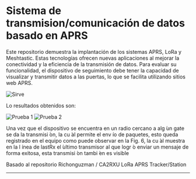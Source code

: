 # Sistema de transmision/comunicación de datos basado en APRS

Este repositorio demuestra la implantación de los sistemas APRS, LoRa y Meshtastic. Estas tecnologías ofrecen nuevas aplicaciones al mejorar la conectividad y la eficiencia de la transmisión de datos. Para evaluar su funcionalidad, el dispositivo de seguimiento debe tener la capacidad de visualizar y transmitir datos a las puertas, lo que se facilita utilizando sitios web APRS.

![Sirve](https://github.com/Esteicy/Taller-integrador/assets/110202568/a563797b-5d6c-48f6-b805-2ed0551c0ddb)

Lo resultados obtenidos son:

![Prueba 1](https://github.com/Esteicy/Taller-integrador/assets/110202568/6bfac590-1673-4083-b64f-fc50a676f8c1)
![Prueba 2](https://github.com/Esteicy/Taller-integrador/assets/110202568/7d720e7c-ea54-4774-bb83-ba469cac179c)

Una vez que el dispositivo se encuentra en un radio cercano
a alg ́un gate se da la transmisi ́on, la cu ́al permite el env ́ıo
de paquetes, esto queda registrado en el equipo como puede
observar en la Fig. 6, la cu ́al muestra en la l ́ınea de lastRx
el  ́ultimo transmisor al que logr ́o enviar un mensaje de forma
exitosa, esta transmisi ́on tambi ́en es visible

Basado al repositorio Richonguzman / CA2RXU LoRa APRS Tracker/Station


____________________________________________________

